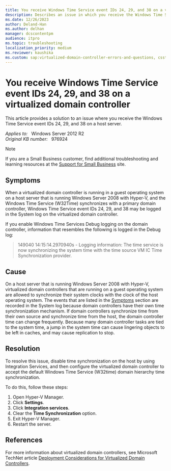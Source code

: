 ```yaml
---
title: You receive Windows Time Service event IDs 24, 29, and 38 on a virtualized domain controller that is running on a Windows Server 2008-based host server with Hyper-V
description: Describes an issue in which you receive the Windows Time Service event IDs 24, 29, and 38 on a host server.
ms.date: 12/26/2023
author: Deland-Han
ms.author: delhan
manager: dcscontentpm
audience: itpro
ms.topic: troubleshooting
localization_priority: medium
ms.reviewer: kaushika
ms.custom: sap:virtualized-domain-controller-errors-and-questions, csstroubleshoot
---
```

# You receive Windows Time Service event IDs 24, 29, and 38 on a virtualized domain controller

This article provides a solution to an issue where you receive the Windows Time Service event IDs 24, 29, and 38 on a host server.

_Applies to:_ &nbsp; Windows Server 2012 R2  
_Original KB number:_ &nbsp; 976924

> [!NOTE]  
> If you are a Small Business customer, find additional troubleshooting and learning resources at the [Support for Small Business](https://smallbusiness.support.microsoft.com) site.

## Symptoms

When a virtualized domain controller is running in a guest operating system on a host server that is running Windows Server 2008 with Hyper-V, and the Windows Time Service (W32Time) synchronizes with a primary domain controller, Windows Time Service event IDs 24, 29, and 38 may be logged in the System log on the virtualized domain controller.

If you enable Windows Time Services Debug logging on the domain controller, information that resembles the following is logged in the Debug log:

> 149040 14:15:14.2970940s - Logging information: The time service is now synchronizing the system time with the time source VM IC Time Synchronization provider.

## Cause

On a host server that is running Windows Server 2008 with Hyper-V, virtualized domain controllers that are running on a guest operating system are allowed to synchronize their system clocks with the clock of the host operating system. The events that are listed in the [Symptoms](#symptoms) section are recorded in the System log because domain controllers have their own time synchronization mechanism. If domain controllers synchronize time from their own source and synchronize time from the host, the domain controller time can change frequently. Because many domain controller tasks are tied to the system time, a jump in the system time can cause lingering objects to be left in caches, and may cause replication to stop.  

## Resolution

To resolve this issue, disable time synchronization on the host by using Integration Services, and then configure the virtualized domain controller to accept the default Windows Time Service (W32time) domain hierarchy time synchronization.

To do this, follow these steps:

1. Open Hyper-V Manager.
2. Click **Settings**.
3. Click **Integration services**.
4. Clear the **Time Synchronization** option.
5. Exit Hyper-V Manager.
6. Restart the server.

## References

For more information about virtualized domain controllers, see Microsoft TechNet article [Deployment Considerations for Virtualized Domain Controllers](/previous-versions/windows/it-pro/windows-server-2008-R2-and-2008/dd348449(v=ws.10)).
